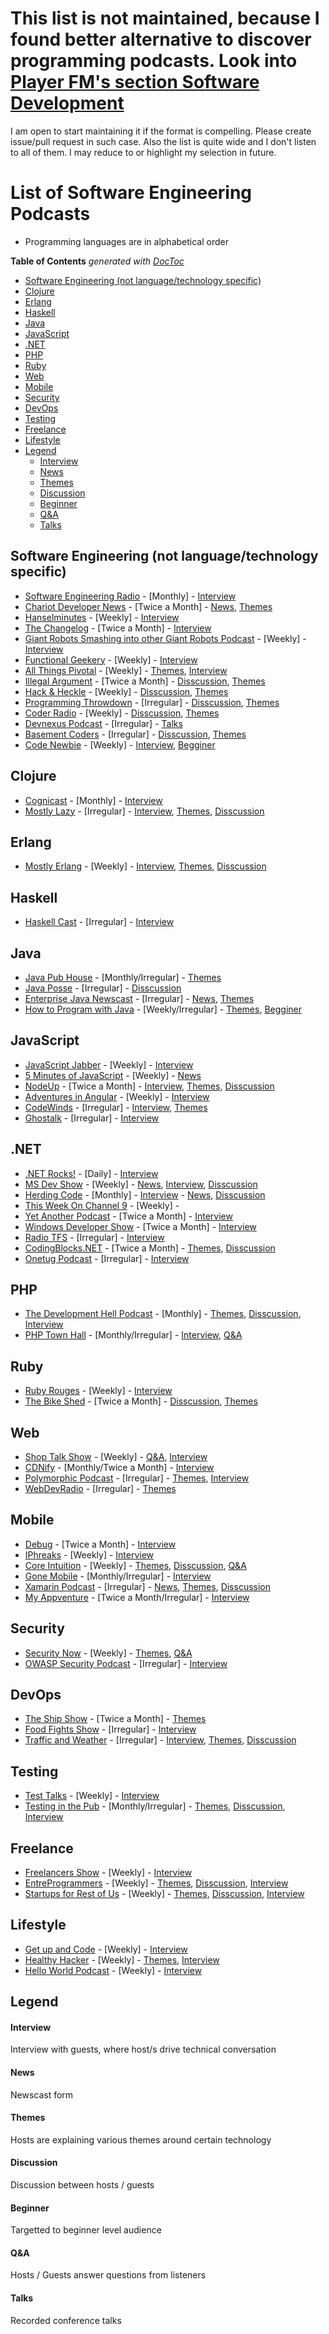 # This list is not maintained, because I found better alternative to discover programming podcasts. Look into [Player FM's section Software Development](https://player.fm/featured/software-development)

I am open to start maintaining it if the format is compelling. Please create issue/pull request in such case. Also the list is quite wide and I don't listen to all of them. I may reduce to or highlight my selection in future.

# List of Software Engineering Podcasts

* Programming languages are in alphabetical order

<!-- START doctoc generated TOC please keep comment here to allow auto update -->
<!-- DON'T EDIT THIS SECTION, INSTEAD RE-RUN doctoc TO UPDATE -->
**Table of Contents**  *generated with [DocToc](http://doctoc.herokuapp.com/)*

- [Software Engineering (not language/technology specific)](#software-engineering-not-languagetechnology-specific)
- [Clojure](#clojure)
- [Erlang](#erlang)
- [Haskell](#haskell)
- [Java](#java)
- [JavaScript](#javascript)
- [.NET](#net)
- [PHP](#php)
- [Ruby](#ruby)
- [Web](#web)
- [Mobile](#mobile)
- [Security](#security)
- [DevOps](#devops)
- [Testing](#testing)
- [Freelance](#freelance)
- [Lifestyle](#lifestyle)
- [Legend](#legend)
    - [Interview](#interview)
    - [News](#news)
    - [Themes](#themes)
    - [Discussion](#discussion)
    - [Beginner](#beginner)
    - [Q&A](#q&a)
    - [Talks](#talks)

<!-- END doctoc generated TOC please keep comment here to allow auto update -->

## Software Engineering (not language/technology specific)
* [Software Engineering Radio](http://www.se-radio.net/) - [Monthly] - [Interview](#interview)
* [Chariot Developer News](http://chariotsolutions.com/podcasts/) - [Twice a Month] - [News](#news), [Themes](#themes)
* [Hanselminutes](http://www.hanselminutes.com/) - [Weekly] - [Interview](#interview)
* [The Changelog](http://thechangelog.com/podcast/) - [Twice a Month] - [Interview](#interview)
* [Giant Robots Smashing into other Giant Robots Podcast](http://giantrobots.fm/) - [Weekly] - [Interview](#interview)
* [Functional Geekery](http://www.functionalgeekery.com/) - [Weekly] - [Interview](#interview)
* [All Things Pivotal](http://www.pivotal.io/podcasts) - [Weekly] - [Themes](#themes), [Interview](#interview)
* [Illegal Argument](http://www.illegalargument.com/) - [Twice a Month] - [Disscussion](#discussion), [Themes](#themes)
* [Hack & Heckle](http://hackandheckle.com/) - [Weekly] - [Disscussion](#discussion), [Themes](#themes)
* [Programming Throwdown](http://www.programmingthrowdown.com/) - [Irregular] - [Disscussion](#discussion), [Themes](#themes)
* [Coder Radio](http://www.jupiterbroadcasting.com/show/coderradio/) - [Weekly] - [Disscussion](#discussion), [Themes](#themes)
* [Devnexus Podcast](http://www.devnexus.com/static/podcast/devnexus_podcast.xml) - [Irregular] - [Talks](#talks)
* [Basement Coders](http://basementcoders.com/) - [Irregular] - [Disscussion](#discussion), [Themes](#themes)
* [Code Newbie](http://www.codenewbie.org/podcast) - [Weekly] - [Interview](#interview), [Begginer](#beginner)

## Clojure
* [Cognicast](http://blog.cognitect.com/cognicast) - [Monthly] - [Interview](#interview)
* [Mostly Lazy](http://mostlylazy.com/) - [Irregular] - [Interview](#interview), [Themes](#themes), [Disscussion](#discussion)

## Erlang
* [Mostly Erlang](http://mostlyerlang.com/) - [Weekly] - [Interview](#interview), [Themes](#themes), [Disscussion](#discussion)

## Haskell
* [Haskell Cast](http://www.haskellcast.com/) - [Irregular] - [Interview](#interview)

## Java
* [Java Pub House](http://www.javapubhouse.com/) - [Monthly/Irregular] - [Themes](#themes)
* [Java Posse](http://javaposse.com/) - [Irregular] - [Disscussion](#discussion)
* [Enterprise Java Newscast](http://blogs.jsfcentral.com/JSFNewscast/) - [Irregular] - [News](#news), [Themes](#themes)
* [How to Program with Java](https://howtoprogramwithjava.com/) - [Weekly/Irregular] - [Themes](#themes), [Begginer](#beginner)

## JavaScript
* [JavaScript Jabber](http://devchat.tv/js-jabber) - [Weekly] - [Interview](#interview)
* [5 Minutes of JavaScript](http://fivejs.codeschool.com/) - [Weekly] - [News](#news)
* [NodeUp](http://nodeup.com/) - [Twice a Month] - [Interview](#interview), [Themes](#themes), [Disscussion](#discussion)
* [Adventures in Angular](http://devchat.tv/adventures-in-angular) - [Weekly] - [Interview](#interview)
* [CodeWinds](http://codewinds.com/podcast.html) - [Irregular] - [Interview](#interview), [Themes](#themes)
* [Ghostalk](http://talk.ghost.io/) - [Irregular] - [Interview](#interview)

## .NET
* [.NET Rocks!](http://www.dotnetrocks.com/) - [Daily] - [Interview](#interview)
* [MS Dev Show](http://msdevshow.com/) - [Weekly] - [News](#news), [Interview](#interview), [Disscussion](#discussion)
* [Herding Code](http://herdingcode.com/) - [Monthly] - [Interview](#interview) - [News](#news), [Disscussion](#discussion)
* [This Week On Channel 9](http://channel9.msdn.com/shows/This+Week+On+Channel+9/) - [Weekly] - 
* [Yet Another Podcast](http://jesseliberty.com/podcast/) - [Twice a Month] - [Interview](#interview)
* [Windows Developer Show](http://windowsdevelopershow.com) - [Twice a Month] - [Interview](#interview)
* [Radio TFS](http://radiotfs.com/) - [Irregular] - [Interview](#interview)
* [CodingBlocks.NET](http://www.codingblocks.net/) - [Twice a Month] - [Themes](#themes), [Disscussion](#discussion)
* [Onetug Podcast](http://onetug.azurewebsites.net/) - [Irregular] - [Interview](#interview)

## PHP
* [The Development Hell Podcast](http://devhell.info/) - [Monthly] - [Themes](#themes), [Disscussion](#discussion), [Interview](#interview)
* [PHP Town Hall](http://phptownhall.com/) - [Monthly/Irregular] - [Interview](#interview), [Q&A](#qa)

## Ruby
* [Ruby Rouges](http://devchat.tv/ruby-rogues/) - [Weekly] - [Interview](#interview)
* [The Bike Shed](http://bikeshed.fm/) - [Twice a Month] - [Disscussion](#discussion), [Themes](#themes)

## Web
* [Shop Talk Show](http://shoptalkshow.com/) - [Weekly] - [Q&A](#qa), [Interview](#interview)
* [CDNify](https://cdnify.com/blog/category/podcasts/) - [Monthly/Twice a Month] - [Interview](#interview)
* [Polymorphic Podcast](http://www.polymorphicpodcast.com/) - [Irregular] - [Themes](#themes), [Interview](#interview)
* [WebDevRadio](http://webdevradio.com/) - [Irregular] - [Themes](#themes)

## Mobile
* [Debug](https://itunes.apple.com/us/podcast/debug/id578812394) - [Twice a Month] - [Interview](#interview)
* [IPhreaks](http://devchat.tv/iphreaks) - [Weekly] - [Interview](#interview)
* [Core Intuition](http://www.coreint.org/) - [Weekly] - [Themes](#themes), [Disscussion](#discussion), [Q&A](#qa) 
* [Gone Mobile](http://gonemobile.io/) - [Monthly/Irregular] - [Interview](#interview)
* [Xamarin Podcast](https://soundcloud.com/xamarin-podcast) - [Irregular] - [News](#news), [Themes](#themes), [Disscussion](#discussion)
* [My Appventure](http://www.myappventure.com/) - [Twice a Month/Irregular] - [Interview](#interview)

## Security
* [Security Now](https://www.grc.com/securitynow.htm) - [Weekly] - [Themes](#themes), [Q&A](#qa) 
* [OWASP Security Podcast](https://www.owasp.org/index.php/OWASP_Podcast) - [Irregular] - [Interview](#interview)

## DevOps
* [The Ship Show](http://theshipshow.com/) - [Twice a Month] - [Themes](#themes)
* [Food Fights Show](http://foodfightshow.org/) - [Irregular] - [Interview](#interview)
* [Traffic and Weather](http://trafficandweather.io/) - [Irregular] - [Interview](#interview), [Themes](#themes), [Disscussion](#discussion)

## Testing
* [Test Talks](http://joecolantonio.com/testtalks/) - [Weekly] - [Interview](#interview)
* [Testing in the Pub](http://testinginthepub.co.uk/testinginthepub/) - [Monthly/Irregular] - [Themes](#themes), [Disscussion](#discussion), [Interview](#interview)

## Freelance
* [Freelancers Show](http://devchat.tv/freelancers) - [Weekly] - [Interview](#interview)
* [EntreProgrammers](http://entreprogrammers.com/) - [Weekly] - [Themes](#themes), [Disscussion](#discussion), [Interview](#interview)
* [Startups for Rest of Us](http://www.startupsfortherestofus.com/) - [Weekly] - [Themes](#themes), [Disscussion](#discussion), [Interview](#interview)

## Lifestyle
* [Get up and Code](http://getupandcode.com/) - [Weekly] - [Interview](#interview)
* [Healthy Hacker](http://www.healthyhacker.com/) - [Weekly] - [Themes](#themes), [Interview](#interview)
* [Hello World Podcast](http://wildermuth.com/hwpod) - [Weekly] - [Interview](#interview)

## Legend
#### Interview
Interview with guests, where host/s drive technical conversation 
#### News
Newscast form
#### Themes
Hosts are explaining various themes around certain technology
#### Discussion
Discussion between hosts / guests
#### Beginner
Targetted to beginner level audience
#### Q&A
Hosts / Guests answer questions from listeners
#### Talks
Recorded conference talks